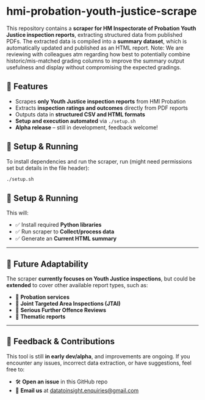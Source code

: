 # hmi-probation-youth-justice-scrape  

This repository contains a **scraper for HM Inspectorate of Probation Youth Justice inspection reports**, extracting structured data from published PDFs. The extracted data is compiled into a **summary dataset**, which is automatically updated and published as an HTML report. Note: We are reviewing with colleagues atm regarding how best to potentially combine historic/mis-matched grading columns to improve the summary output usefulness and display without compromising the expected gradings. 

## 🚀 Features  

- Scrapes **only Youth Justice inspection reports** from HMI Probation  
- Extracts **inspection ratings and outcomes** directly from PDF reports  
- Outputs data in **structured CSV and HTML formats**  
- **Setup and execution automated** via `./setup.sh`  
- **Alpha release** – still in development, feedback welcome!  

## 🔧 Setup & Running  

To install dependencies and run the scraper, run (might need permissions set but details in the file header):  

```bash
./setup.sh
```

## 🔧 Setup & Running  

This will:  

- ✅ Install required **Python libraries**  
- ✅ Run scraper to **Collect/process data**  
- ✅ Generate an **Current HTML summary**  

---

## 🔄 Future Adaptability  

The scraper **currently focuses on Youth Justice inspections**, but could be **extended** to cover other available report types, such as:  

- 📌 **Probation services**  
- 📌 **Joint Targeted Area Inspections (JTAI)**  
- 📌 **Serious Further Offence Reviews**  
- 📌 **Thematic reports**  

---

## 📢 Feedback & Contributions  

This tool is still **in early dev/alpha**, and improvements are ongoing. If you encounter any issues, incorrect data extraction, or have suggestions, feel free to:  

- 🛠 **Open an issue** in this GitHub repo  
- 📩 **Email us** at [datatoinsight.enquiries@gmail.com](mailto:datatoinsight.enquiries@gmail.com)  
